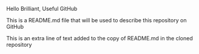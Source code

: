Hello Brilliant, Useful  GitHub

This is a README.md file that will be used to describe this
repository on GitHub

This is an extra line of text added to the copy
of README.md in the cloned repository
